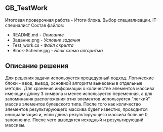 ## GB_TestWork
Итоговая проверочная работа - Итоги блока. Выбор специализации. IT-специалист
Состав файлов:
- README.md - _Описание_
- Задание.png - _Условие задания_
- Test_work.cs - _Файл скрипта_
- Block-Scheme.jpg - _Блок схема алгоритма_

## Описание решения
Для решения задачи используется процедурный подход. Логические блоки - ввод, вывод, основной алгоритм вынесены в отдельные методы.
Для хранения информации о количестве элементов массива имеющих длину 3 символа и менее используется переменная, а для запоминания расположения этих элементов используется "легкий" массив элементов булевского типа.
После того как количество элементов результирующего массива будет известно, проводится инициализация и, если длина результирующего массива больше 0, заполнение. После чего выводятся исходный и результирующий массивы.
